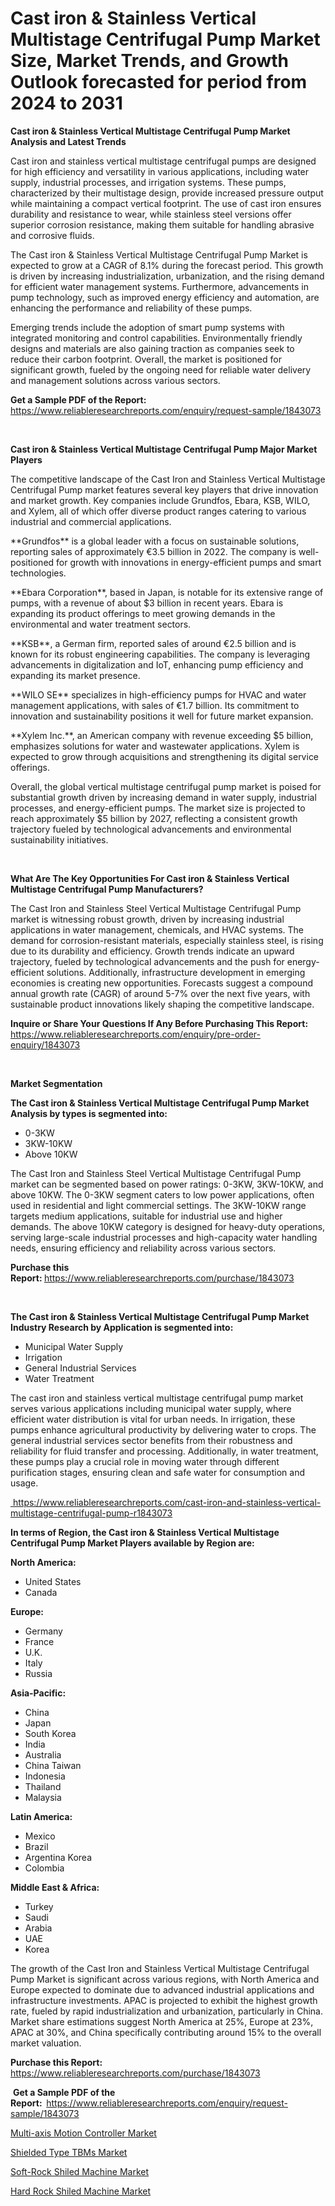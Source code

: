 <p><h1>Cast iron & Stainless Vertical Multistage Centrifugal Pump Market Size, Market Trends, and Growth Outlook forecasted for period from 2024 to 2031</h1></p><p><strong>Cast iron & Stainless Vertical Multistage Centrifugal Pump Market Analysis and Latest Trends</strong></p>
<p><p>Cast iron and stainless vertical multistage centrifugal pumps are designed for high efficiency and versatility in various applications, including water supply, industrial processes, and irrigation systems. These pumps, characterized by their multistage design, provide increased pressure output while maintaining a compact vertical footprint. The use of cast iron ensures durability and resistance to wear, while stainless steel versions offer superior corrosion resistance, making them suitable for handling abrasive and corrosive fluids.</p><p>The Cast iron & Stainless Vertical Multistage Centrifugal Pump Market is expected to grow at a CAGR of 8.1% during the forecast period. This growth is driven by increasing industrialization, urbanization, and the rising demand for efficient water management systems. Furthermore, advancements in pump technology, such as improved energy efficiency and automation, are enhancing the performance and reliability of these pumps. </p><p>Emerging trends include the adoption of smart pump systems with integrated monitoring and control capabilities. Environmentally friendly designs and materials are also gaining traction as companies seek to reduce their carbon footprint. Overall, the market is positioned for significant growth, fueled by the ongoing need for reliable water delivery and management solutions across various sectors.</p></p>
<p><strong>Get a Sample PDF of the Report:&nbsp;</strong> <a href="https://www.reliableresearchreports.com/enquiry/request-sample/1843073?utm_campaign=102&utm_medium=2&utm_source=Github&utm_content=ia&utm_term=01012025&utm_id=cast-iron-stainless-vertical-multistage-centrifugal-pump">https://www.reliableresearchreports.com/enquiry/request-sample/1843073</a></p>
<p>&nbsp;</p>
<p><strong>Cast iron & Stainless Vertical Multistage Centrifugal Pump Major Market Players</strong></p>
<p><p>The competitive landscape of the Cast Iron and Stainless Vertical Multistage Centrifugal Pump market features several key players that drive innovation and market growth. Key companies include Grundfos, Ebara, KSB, WILO, and Xylem, all of which offer diverse product ranges catering to various industrial and commercial applications.</p><p>**Grundfos** is a global leader with a focus on sustainable solutions, reporting sales of approximately €3.5 billion in 2022. The company is well-positioned for growth with innovations in energy-efficient pumps and smart technologies.</p><p>**Ebara Corporation**, based in Japan, is notable for its extensive range of pumps, with a revenue of about $3 billion in recent years. Ebara is expanding its product offerings to meet growing demands in the environmental and water treatment sectors.</p><p>**KSB**, a German firm, reported sales of around €2.5 billion and is known for its robust engineering capabilities. The company is leveraging advancements in digitalization and IoT, enhancing pump efficiency and expanding its market presence.</p><p>**WILO SE** specializes in high-efficiency pumps for HVAC and water management applications, with sales of €1.7 billion. Its commitment to innovation and sustainability positions it well for future market expansion.</p><p>**Xylem Inc.**, an American company with revenue exceeding $5 billion, emphasizes solutions for water and wastewater applications. Xylem is expected to grow through acquisitions and strengthening its digital service offerings.</p><p>Overall, the global vertical multistage centrifugal pump market is poised for substantial growth driven by increasing demand in water supply, industrial processes, and energy-efficient pumps. The market size is projected to reach approximately $5 billion by 2027, reflecting a consistent growth trajectory fueled by technological advancements and environmental sustainability initiatives.</p></p>
<p>&nbsp;</p>
<p><strong>What Are The Key Opportunities For Cast iron & Stainless Vertical Multistage Centrifugal Pump Manufacturers?</strong></p>
<p><p>The Cast Iron and Stainless Steel Vertical Multistage Centrifugal Pump market is witnessing robust growth, driven by increasing industrial applications in water management, chemicals, and HVAC systems. The demand for corrosion-resistant materials, especially stainless steel, is rising due to its durability and efficiency. Growth trends indicate an upward trajectory, fueled by technological advancements and the push for energy-efficient solutions. Additionally, infrastructure development in emerging economies is creating new opportunities. Forecasts suggest a compound annual growth rate (CAGR) of around 5-7% over the next five years, with sustainable product innovations likely shaping the competitive landscape.</p></p>
<p><strong>Inquire or Share Your Questions If Any Before Purchasing This Report:</strong> <a href="https://www.reliableresearchreports.com/enquiry/pre-order-enquiry/1843073?utm_campaign=102&utm_medium=2&utm_source=Github&utm_content=ia&utm_term=01012025&utm_id=cast-iron-stainless-vertical-multistage-centrifugal-pump">https://www.reliableresearchreports.com/enquiry/pre-order-enquiry/1843073</a></p>
<p>&nbsp;</p>
<p><strong>Market Segmentation</strong></p>
<p><strong>The Cast iron & Stainless Vertical Multistage Centrifugal Pump Market Analysis by types is segmented into:</strong></p>
<p><ul><li>0-3KW</li><li>3KW-10KW</li><li>Above 10KW</li></ul></p>
<p><p>The Cast Iron and Stainless Steel Vertical Multistage Centrifugal Pump market can be segmented based on power ratings: 0-3KW, 3KW-10KW, and above 10KW. The 0-3KW segment caters to low power applications, often used in residential and light commercial settings. The 3KW-10KW range targets medium applications, suitable for industrial use and higher demands. The above 10KW category is designed for heavy-duty operations, serving large-scale industrial processes and high-capacity water handling needs, ensuring efficiency and reliability across various sectors.</p></p>
<p><strong>Purchase this Report:&nbsp;</strong><a href="https://www.reliableresearchreports.com/purchase/1843073?utm_campaign=102&utm_medium=2&utm_source=Github&utm_content=ia&utm_term=01012025&utm_id=cast-iron-stainless-vertical-multistage-centrifugal-pump">https://www.reliableresearchreports.com/purchase/1843073</a></p>
<p>&nbsp;</p>
<p><strong>The Cast iron & Stainless Vertical Multistage Centrifugal Pump Market Industry Research by Application is segmented into:</strong></p>
<p><ul><li>Municipal Water Supply</li><li>Irrigation</li><li>General Industrial Services</li><li>Water Treatment</li></ul></p>
<p><p>The cast iron and stainless vertical multistage centrifugal pump market serves various applications including municipal water supply, where efficient water distribution is vital for urban needs. In irrigation, these pumps enhance agricultural productivity by delivering water to crops. The general industrial services sector benefits from their robustness and reliability for fluid transfer and processing. Additionally, in water treatment, these pumps play a crucial role in moving water through different purification stages, ensuring clean and safe water for consumption and usage.</p></p>
<p><a href="https://www.reliableresearchreports.com/cast-iron-and-stainless-vertical-multistage-centrifugal-pump-r1843073?utm_campaign=102&utm_medium=2&utm_source=Github&utm_content=ia&utm_term=01012025&utm_id=cast-iron-stainless-vertical-multistage-centrifugal-pump">&nbsp;https://www.reliableresearchreports.com/cast-iron-and-stainless-vertical-multistage-centrifugal-pump-r1843073</a></p>
<p><strong>In terms of Region, the Cast iron & Stainless Vertical Multistage Centrifugal Pump Market Players available by Region are:</strong></p>
<p>
    <p> <strong> North America: </strong>
        <ul>
            <li>United States</li>
            <li>Canada</li>
        </ul>
        </p> 
    <p> <strong> Europe: </strong>
        <ul>
            <li>Germany</li>
            <li>France</li>
            <li>U.K.</li>
            <li>Italy</li>
            <li>Russia</li>
        </ul>
        </p> 
    <p> <strong> Asia-Pacific: </strong>
        <ul>
            <li>China</li>
            <li>Japan</li>
            <li>South Korea</li>
            <li>India</li>
            <li>Australia</li>
            <li>China Taiwan</li>
            <li>Indonesia</li>
            <li>Thailand</li>
            <li>Malaysia</li>
        </ul>
        </p> 
    <p> <strong> Latin America: </strong>
        <ul>
            <li>Mexico</li>
            <li>Brazil</li>
            <li>Argentina Korea</li>
            <li>Colombia</li>
        </ul>
        </p> 
    <p> <strong> Middle East & Africa: </strong>
        <ul>
            <li>Turkey</li>
            <li>Saudi</li>
            <li>Arabia</li>
            <li>UAE</li>
            <li>Korea</li>
        </ul>
    </p>
    </p>
<p><p>The growth of the Cast Iron and Stainless Vertical Multistage Centrifugal Pump Market is significant across various regions, with North America and Europe expected to dominate due to advanced industrial applications and infrastructure investments. APAC is projected to exhibit the highest growth rate, fueled by rapid industrialization and urbanization, particularly in China. Market share estimations suggest North America at 25%, Europe at 23%, APAC at 30%, and China specifically contributing around 15% to the overall market valuation.</p></p>
<p><strong>Purchase this Report: </strong><a href="https://www.reliableresearchreports.com/purchase/1843073?utm_campaign=102&utm_medium=2&utm_source=Github&utm_content=ia&utm_term=01012025&utm_id=cast-iron-stainless-vertical-multistage-centrifugal-pump">https://www.reliableresearchreports.com/purchase/1843073</a></p>
<p>&nbsp;<strong>Get a Sample PDF of the Report:&nbsp;&nbsp;</strong><a href="https://www.reliableresearchreports.com/enquiry/request-sample/1843073?utm_campaign=102&utm_medium=2&utm_source=Github&utm_content=ia&utm_term=01012025&utm_id=cast-iron-stainless-vertical-multistage-centrifugal-pump">https://www.reliableresearchreports.com/enquiry/request-sample/1843073</a></p>
<p><strong></strong></p>
<p><p><a href="https://github.com/FlorianWolf90/Market-Research-Report-List-1/blob/main/multi-axis-motion-controller-market.md?utm_campaign=102&utm_medium=2&utm_source=Github&utm_content=ia&utm_term=01012025&utm_id=cast-iron-stainless-vertical-multistage-centrifugal-pump">Multi-axis Motion Controller Market</a></p><p><a href="https://github.com/pearlinewhite4692/Market-Research-Report-List-1/blob/main/shielded-type-tbms-market.md?utm_campaign=102&utm_medium=2&utm_source=Github&utm_content=ia&utm_term=01012025&utm_id=cast-iron-stainless-vertical-multistage-centrifugal-pump">Shielded Type TBMs Market</a></p><p><a href="https://github.com/NargisHussain75/Market-Research-Report-List-1/blob/main/soft-rock-shiled-machine-market.md?utm_campaign=102&utm_medium=2&utm_source=Github&utm_content=ia&utm_term=01012025&utm_id=cast-iron-stainless-vertical-multistage-centrifugal-pump">Soft-Rock Shiled Machine Market</a></p><p><a href="https://github.com/hillsmyung726/Market-Research-Report-List-1/blob/main/hard-rock-shiled-machine-market.md?utm_campaign=102&utm_medium=2&utm_source=Github&utm_content=ia&utm_term=01012025&utm_id=cast-iron-stainless-vertical-multistage-centrifugal-pump">Hard Rock Shiled Machine Market</a></p></p>